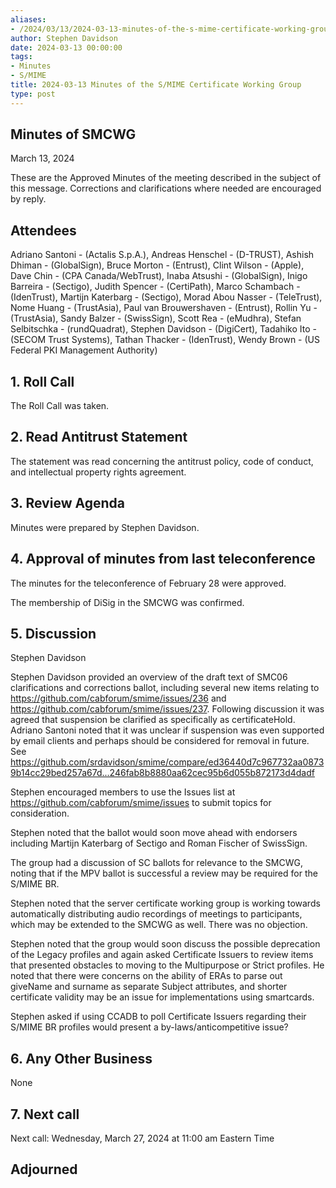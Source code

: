 ```yaml
---
aliases:
- /2024/03/13/2024-03-13-minutes-of-the-s-mime-certificate-working-group/
author: Stephen Davidson
date: 2024-03-13 00:00:00
tags:
- Minutes
- S/MIME
title: 2024-03-13 Minutes of the S/MIME Certificate Working Group
type: post
---
```


## Minutes of SMCWG

March 13, 2024

These are the Approved Minutes of the meeting described in the subject of this message. Corrections and clarifications where needed are encouraged by reply.

## Attendees

Adriano Santoni - (Actalis S.p.A.), Andreas Henschel - (D-TRUST), Ashish Dhiman - (GlobalSign), Bruce Morton - (Entrust), Clint Wilson - (Apple), Dave Chin - (CPA Canada/WebTrust), Inaba Atsushi - (GlobalSign), Inigo Barreira - (Sectigo), Judith Spencer - (CertiPath), Marco Schambach - (IdenTrust), Martijn Katerbarg - (Sectigo), Morad Abou Nasser - (TeleTrust), Nome Huang - (TrustAsia), Paul van Brouwershaven - (Entrust), Rollin Yu - (TrustAsia), Sandy Balzer - (SwissSign), Scott Rea - (eMudhra), Stefan Selbitschka - (rundQuadrat), Stephen Davidson - (DigiCert), Tadahiko Ito - (SECOM Trust Systems), Tathan Thacker - (IdenTrust), Wendy Brown - (US Federal PKI Management Authority)

## 1. Roll Call

The Roll Call was taken.

## 2. Read Antitrust Statement

The statement was read concerning the antitrust policy, code of conduct, and intellectual property rights agreement.

## 3. Review Agenda

Minutes were prepared by Stephen Davidson.

## 4. Approval of minutes from last teleconference

The minutes for the teleconference of February 28 were approved.

The membership of DiSig in the SMCWG was confirmed.

## 5. Discussion

Stephen Davidson

Stephen Davidson provided an overview of the draft text of SMC06 clarifications and corrections ballot, including several new items relating to https://github.com/cabforum/smime/issues/236 and https://github.com/cabforum/smime/issues/237. Following discussion it was agreed that suspension be clarified as specifically as certificateHold. Adriano Santoni noted that it was unclear if suspension was even supported by email clients and perhaps should be considered for removal in future.  See https://github.com/srdavidson/smime/compare/ed36440d7c967732aa08739b14cc29bed257a67d...246fab8b8880aa62cec95b6d055b872173d4dadf 

Stephen encouraged members to use the Issues list at https://github.com/cabforum/smime/issues to submit topics for consideration.

Stephen noted that the ballot would soon move ahead with endorsers including Martijn Katerbarg of Sectigo and Roman Fischer of SwissSign.

The group had a discussion of SC ballots for relevance to the SMCWG, noting that if the MPV ballot is successful a review may be required for the S/MIME BR.

Stephen noted that the server certificate working group is working towards automatically distributing audio recordings of meetings to participants, which may be extended to the SMCWG as well. There was no objection.

Stephen noted that the group would soon discuss the possible deprecation of the Legacy profiles and again asked Certificate Issuers to review items that presented obstacles to moving to the Multipurpose or Strict profiles.  He noted that there were concerns on the ability of ERAs to parse out giveName and surname as separate Subject attributes, and shorter certificate validity may be an issue for implementations using smartcards.

Stephen asked if using CCADB to poll Certificate Issuers regarding their S/MIME BR profiles would present a by-laws/anticompetitive issue?

## 6. Any Other Business

None

## 7. Next call

Next call: Wednesday, March 27, 2024 at 11:00 am Eastern Time

## Adjourned



